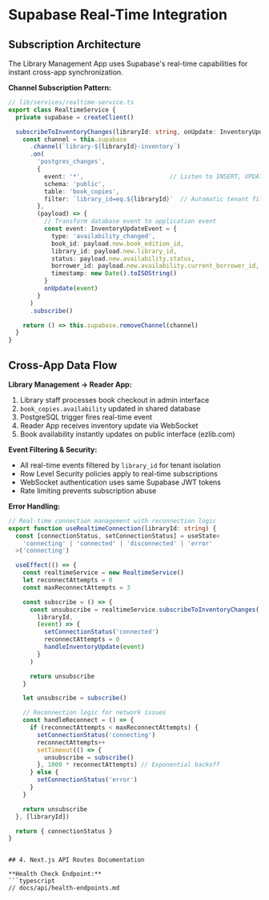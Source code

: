 # Supabase Real-Time Integration

## Subscription Architecture
The Library Management App uses Supabase's real-time capabilities for instant cross-app synchronization.

**Channel Subscription Pattern:**
```typescript
// lib/services/realtime-service.ts
export class RealtimeService {
  private supabase = createClient()

  subscribeToInventoryChanges(libraryId: string, onUpdate: InventoryUpdateCallback) {
    const channel = this.supabase
      .channel(`library-${libraryId}-inventory`)
      .on(
        'postgres_changes',
        {
          event: '*',                        // Listen to INSERT, UPDATE, DELETE
          schema: 'public',
          table: 'book_copies',
          filter: `library_id=eq.${libraryId}`  // Automatic tenant filtering
        },
        (payload) => {
          // Transform database event to application event
          const event: InventoryUpdateEvent = {
            type: 'availability_changed',
            book_id: payload.new.book_edition_id,
            library_id: payload.new.library_id,
            status: payload.new.availability.status,
            borrower_id: payload.new.availability.current_borrower_id,
            timestamp: new Date().toISOString()
          }
          onUpdate(event)
        }
      )
      .subscribe()

    return () => this.supabase.removeChannel(channel)
  }
}
```

## Cross-App Data Flow

**Library Management → Reader App:**
1. Library staff processes book checkout in admin interface
2. `book_copies.availability` updated in shared database
3. PostgreSQL trigger fires real-time event
4. Reader App receives inventory update via WebSocket
5. Book availability instantly updates on public interface (ezlib.com)

**Event Filtering & Security:**
- All real-time events filtered by `library_id` for tenant isolation
- Row Level Security policies apply to real-time subscriptions
- WebSocket authentication uses same Supabase JWT tokens
- Rate limiting prevents subscription abuse

**Error Handling:**
```typescript
// Real-time connection management with reconnection logic
export function useRealtimeConnection(libraryId: string) {
  const [connectionStatus, setConnectionStatus] = useState<
    'connecting' | 'connected' | 'disconnected' | 'error'
  >('connecting')

  useEffect(() => {
    const realtimeService = new RealtimeService()
    let reconnectAttempts = 0
    const maxReconnectAttempts = 3

    const subscribe = () => {
      const unsubscribe = realtimeService.subscribeToInventoryChanges(
        libraryId,
        (event) => {
          setConnectionStatus('connected')
          reconnectAttempts = 0
          handleInventoryUpdate(event)
        }
      )

      return unsubscribe
    }

    let unsubscribe = subscribe()

    // Reconnection logic for network issues
    const handleReconnect = () => {
      if (reconnectAttempts < maxReconnectAttempts) {
        setConnectionStatus('connecting')
        reconnectAttempts++
        setTimeout(() => {
          unsubscribe = subscribe()
        }, 1000 * reconnectAttempts) // Exponential backoff
      } else {
        setConnectionStatus('error')
      }
    }

    return unsubscribe
  }, [libraryId])

  return { connectionStatus }
}
```
```

## 4. Next.js API Routes Documentation

**Health Check Endpoint:**
```typescript
// docs/api/health-endpoints.md
